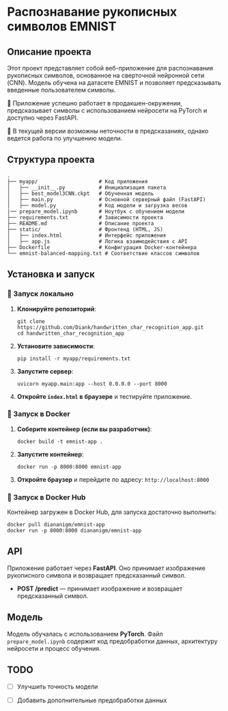 # Распознавание рукописных символов EMNIST

## Описание проекта

Этот проект представляет собой веб-приложение для распознавания рукописных символов, основанное на сверточной нейронной сети (CNN). Модель обучена на датасете EMNIST и позволяет предсказывать введенные пользователем символы.

🔹 Приложение успешно работает в продакшен-окружении, предсказывает символы с использованием нейросети на PyTorch и доступно через FastAPI.

🔹 В текущей версии возможны неточности в предсказаниях, однако ведется работа по улучшению модели.


## Структура проекта

```
.
├── myapp/                    # Код приложения
│   ├── __init__.py           # Инициализация пакета
│   ├── best_model3CNN.ckpt   # Обученная модель
│   ├── main.py               # Основной серверный файл (FastAPI)
│   ├── model.py              # Код модели и загрузка весов
|── prepare_model.ipynb       # Ноутбук с обучением модели
├── requirements.txt          # Зависимости проекта
├── README.md                 # Описание проекта
├── static/                   # Фронтенд (HTML, JS)
│   ├── index.html            # Интерфейс приложения
│   ├── app.js                # Логика взаимодействия с API
├── Dockerfile                # Конфигурация Docker-контейнера
└── emnist-balanced-mapping.txt # Соответствие классов символов
```

## Установка и запуск

### 🔹 Запуск локально

1. **Клонируйте репозиторий**:
   ```
   git clone https://github.com/Diank/handwritten_char_recognition_app.git
   cd handwritten_char_recognition_app
   ```
2. **Установите зависимости**:
   ```
   pip install -r myapp/requirements.txt
   ```
3. **Запустите сервер**:
   ```
   uvicorn myapp.main:app --host 0.0.0.0 --port 8000
   ```
4. **Откройте `index.html` в браузере** и тестируйте приложение.

### 🔹 Запуск в Docker

1. **Соберите контейнер (если вы разработчик)**:
   ```
   docker build -t emnist-app .
   ```
2. **Запустите контейнер**:
   ```
   docker run -p 8000:8000 emnist-app
   ```
3. **Откройте браузер** и перейдите по адресу: `http://localhost:8000`

### 🔹 Запуск в Docker Hub

Контейнер загружен в Docker Hub, для запуска достаточно выполнить:
   ```
   docker pull diananigm/emnist-app
   docker run -p 8000:8000 diananigm/emnist-app
   ```

## API

Приложение работает через **FastAPI**. Оно принимает изображение рукописного символа и возвращает предсказанный символ.

- **POST /predict** — принимает изображение и возвращает предсказанный символ.

## Модель

Модель обучалась с использованием **PyTorch**. Файл `prepare_model.ipynb` содержит код предобработки данных, архитектуру нейросети и процесс обучения.

## TODO
- [ ] Улучшить точность модели
- [ ] Добавить дополнительные предобработки данных



